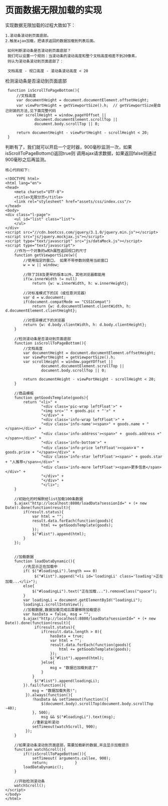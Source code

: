 # 页面数据无限加载的实现

实现数据无限加载的过程大致如下：

    1.滚动条滚动到页面底部。
    2.触发ajax加载，把请求返回的数据加载到列表后面。

     如何判断滚动条是否滚动到页面底部？
     我们可以设置一个规则：当滚动条的滚动高度和整个文档高度相差不到20像素，
     则认为滚动条滚动到页面底部了：

     文档高度 - 视口高度 - 滚动条滚动高度 < 20
     
检测滚动条是否滚动到页面底部

     function isScrollToPageBottom(){
         //文档高度
         var documentHeight = document.documentElement.offsetHeight;
         var viewPortHeight = getViewportSize().h;  // getViewportSize是自己封装的方法,见下面完整代码
         var scrollHeight = window.pageYOffset ||
                 document.documentElement.scrollTop ||
                 document.body.scrollTop || 0;
 
         return documentHeight - viewPortHeight - scrollHeight < 20;
     }
     
判断有了，我们就可以开启一个定时器，900毫秒监测一次，如果isScrollToPageBottom()返回true则
调用ajax请求数据，如果返回false则通过900毫秒之后再监测。

    核心代码如下: 
    
    <!DOCTYPE html>
    <html lang="en">
    <head>
        <meta charset="UTF-8">
        <title>无限分页</title>
        <link rel="stylesheet" href="assets/css/index.css"/>
    </head>
    <body>
    <div class="l-page">
        <ul id="list" class="list">
        </ul>
    </div>
    <script src="//cdn.bootcss.com/jquery/3.1.0/jquery.min.js"></script>
    <script src="js/jquery.mockjax.js"></script>
    <script type="text/javascript" src="js/dataMock.js"></script>
    <script type="text/javascript">
        //作为一个对象的w和h属性返回视口的尺寸
        function getViewportSize(w){
            //使用指定的窗口， 如果不带参数则使用当前窗口
            w = w || window;
    
            //除了IE8及更早的版本以外，其他浏览器都能用
            if(w.innerWidth != null)
                return {w: w.innerWidth, h: w.innerHeight};
    
            //对标准模式下的IE（或任意浏览器）
            var d = w.document;
            if(document.compatMode == "CSS1Compat")
                return {w: d.documentElement.clientWidth, h: d.documentElement.clientHeight};
    
            //对怪异模式下的浏览器
            return {w: d.body.clientWidth, h: d.body.clientHeight};
        }
    
        //检测滚动条是否滚动到页面底部
        function isScrollToPageBottom(){
            //文档高度
            var documentHeight = document.documentElement.offsetHeight;
            var viewPortHeight = getViewportSize().h;
            var scrollHeight = window.pageYOffset ||
                    document.documentElement.scrollTop ||
                    document.body.scrollTop || 0;
    
            return documentHeight - viewPortHeight - scrollHeight < 20;
        }
    
        //商品模板
        function getGoodsTemplate(goods){
            return "<li>" +
                    "<div class='pic-wrap leftFloat'>" +
                    "<img src='" + goods.pic + "'>" +
                    "</div>" +
                    "<div class='info-wrap leftFloat'>" +
                    "<div class='info-name'><span>" + goods.name + "</span></div>" +
                    "<div class='info-address'><span>" +　goods.address +"</span></div>" +
                    "<div class='info-bottom'>" +
                    "<div class='info-price leftFloat'><span>￥" + goods.price + "</span></div>" +
                    "<div class='info-star leftFloat'><span>" + goods.star + "人推荐</span></div>" +
                    "<div class='info-more leftFloat'><span>更多信息</span></div>" +
                    "</div>" +
                    "</div>" +
                    "</li>";
        }
    
        //初始化的时候默给list加载100条数据
        $.ajax("http://localhost:8800/loadData?sessionId=" + (+ new Date)).done(function(result){
            if(result.status){
                var html = "";
                result.data.forEach(function(goods){
                    html += getGoodsTemplate(goods);
                });
                $("#list").append(html);
            }
        });
    
    
        //加载数据
        function loadDataDynamic(){
            //先显示正在加载中
            if( $("#loadingLi").length === 0)
                 $("#list").append("<li id='loadingLi' class='loading'>正在加载...</li>");
            else{
                $("#loadingLi").text("正在加载...").removeClass("space");
            }
            var loadingLi = document.getElementById("loadingLi");
            loadingLi.scrollIntoView();
            //加载数据,数据加载完成后需要移除加载提示
            var hasData = false, msg = "";
            $.ajax("http://localhost:8800/loadData?sessionId=" + (+ new Date)).done(function(result){
                 if(result.status){
                    if(result.data.length > 0){
                        hasData = true;
                        var html = "";
                        result.data.forEach(function(goods){
                            html += getGoodsTemplate(goods);
                        });
                        $("#list").append(html);
                    }else{
                        msg = "数据已加载到底了"
                    }
                }
                 $("#list").append(loadingLi);
            }).fail(function(){
                msg = "数据加载失败!";
             }).always(function(){
                !hasData && setTimeout(function(){
                    $(document.body).scrollTop(document.body.scrollTop -40);
                }, 500);
                    msg && $("#loadingLi").text(msg);
                //重新监听滚动
                setTimeout(watchScroll, 900);
             });
        }
    
        //如果滚动条滚动到页面底部，需要加载新的数据,并且显示加载提示
        function watchScroll(){
            if(!isScrollToPageBottom()){
                setTimeout( arguments.callee, 900);
                return;            }
            loadDataDynamic();
        }
    
        //开始检测滚动条
        watchScroll();
    </script>
    </body>
    </html>